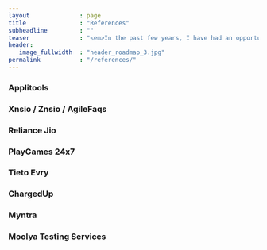 ```yaml
---
layout              : page
title               : "References"
subheadline         : ""
teaser              : "<em>In the past few years, I have had an opportunity to solve very interesting challenges with the following organizations</em>"
header:
   image_fullwidth  : "header_roadmap_3.jpg"
permalink           : "/references/"
---
```


### Applitools
### Xnsio / Znsio / AgileFaqs
### Reliance Jio
### PlayGames 24x7
### Tieto Evry
### ChargedUp
### Myntra
### Moolya Testing Services
